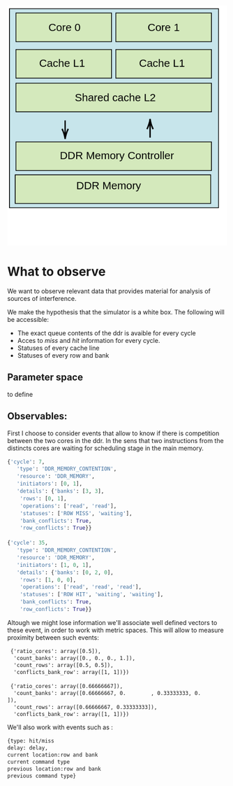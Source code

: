 ![Alt text](illustrations/simulator_new.png)
# What to observe
We want to observe relevant data that provides material for analysis of sources of interference.

We make the hypothesis that the simulator is a white box. The following will be accessible:
* The exact queue contents of the ddr is avaible for every cycle
* Acces to *miss* and *hit* information for every cycle.
* Statuses of every cache line
* Statuses of every row and bank 
## Parameter space
to define

## Observables:
First I choose to consider events that allow to know if there is competition between the two cores in the ddr. In the sens that two instructions from the distincts cores are waiting for scheduling stage in the main memory.
```python
{'cycle': 7,
   'type': 'DDR_MEMORY_CONTENTION',
   'resource': 'DDR_MEMORY',
   'initiators': [0, 1],
   'details': {'banks': [3, 3],
    'rows': [0, 1],
    'operations': ['read', 'read'],
    'statuses': ['ROW MISS', 'waiting'],
    'bank_conflicts': True,
    'row_conflicts': True}}

{'cycle': 35,
   'type': 'DDR_MEMORY_CONTENTION',
   'resource': 'DDR_MEMORY',
   'initiators': [1, 0, 1],
   'details': {'banks': [0, 2, 0],
    'rows': [1, 0, 0],
    'operations': ['read', 'read', 'read'],
    'statuses': ['ROW HIT', 'waiting', 'waiting'],
    'bank_conflicts': True,
    'row_conflicts': True}}
```
Altough we might lose information we'll associate well defined vectors to these event, in order to work with metric spaces. This will allow to measure proximity between such events:
```
 {'ratio_cores': array([0.5]),
  'count_banks': array([0., 0., 0., 1.]),
  'count_rows': array([0.5, 0.5]),
  'conflicts_bank_row': array([1, 1])})

 {'ratio_cores': array([0.66666667]),
  'count_banks': array([0.66666667, 0.        , 0.33333333, 0.        ]),
  'count_rows': array([0.66666667, 0.33333333]),
  'conflicts_bank_row': array([1, 1])})
```




We'll also work with events such as :
```
{type: hit/miss 
delay: delay,
current location:row and bank 
current command type
previous location:row and bank 
previous command type}
```



